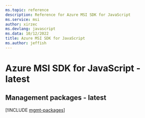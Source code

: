 ```yaml
---
ms.topic: reference
description: Reference for Azure MSI SDK for JavaScript
ms.service: msi
author: xirzec
ms.devlang: javascript
ms.data: 10/12/2022
title: Azure MSI SDK for JavaScript
ms.author: jeffish
---
```

# Azure MSI SDK for JavaScript - latest

## Management packages - latest
[!INCLUDE [mgmt-packages](msi-mgmt-index.md)]
